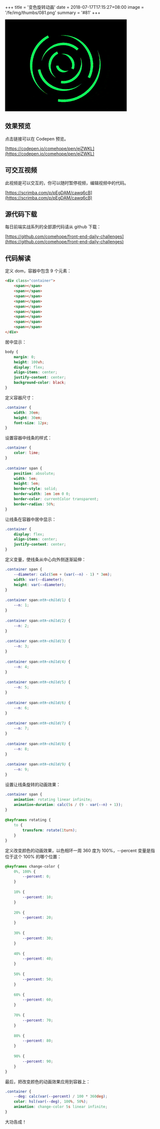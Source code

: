 +++
title = '变色旋转动画'
date = 2018-07-17T17:15:27+08:00
image = '/fe/img/thumbs/081.png'
summary = '#81'
+++

![](./work.gif)

## 效果预览

点击链接可以在 Codepen 预览。

[https://codepen.io/comehope/pen/ejZWKL](https://codepen.io/comehope/pen/ejZWKL)

## 可交互视频

此视频是可以交互的，你可以随时暂停视频，编辑视频中的代码。

[https://scrimba.com/p/pEgDAM/cawq6cB](https://scrimba.com/p/pEgDAM/cawq6cB)

## 源代码下载

每日前端实战系列的全部源代码请从 github 下载：

[https://github.com/comehope/front-end-daily-challenges](https://github.com/comehope/front-end-daily-challenges)

## 代码解读

定义 dom，容器中包含 9 个元素：
```html
<div class="container">
    <span></span>
    <span></span>
    <span></span>
    <span></span>
    <span></span>
    <span></span>
    <span></span>
    <span></span>
    <span></span>
</div>
```

居中显示：
```css
body {
    margin: 0;
    height: 100vh;
    display: flex;
    align-items: center;
    justify-content: center;
    background-color: black;
}
```

定义容器尺寸：
```css
.container {
    width: 30em;
    height: 30em;
    font-size: 12px;
}
```

设置容器中线条的样式：
```css
.container {
    color: lime;
}

.container span {
    position: absolute;
    width: 5em;
    height: 5em;
    border-style: solid;
    border-width: 1em 1em 0 0;
    border-color: currentColor transparent;
    border-radius: 50%;
}
```

让线条在容器中居中显示：
```css
.container {
    display: flex;
    align-items: center;
    justify-content: center;
}
```

定义变量，使线条从中心向外侧逐渐延伸：
```css
.container span {
    --diameter: calc(5em + (var(--n) - 1) * 3em);
    width: var(--diameter);
    height: var(--diameter);
}

.container span:nth-child(1) {
    --n: 1;
}

.container span:nth-child(2) {
    --n: 2;
}

.container span:nth-child(3) {
    --n: 3;
}

.container span:nth-child(4) {
    --n: 4;
}

.container span:nth-child(5) {
    --n: 5;
}

.container span:nth-child(6) {
    --n: 6;
}

.container span:nth-child(7) {
    --n: 7;
}

.container span:nth-child(8) {
    --n: 8;
}

.container span:nth-child(9) {
    --n: 9;
}
```

设置让线条旋转的动画效果：
```css
.container span {
    animation: rotating linear infinite;
    animation-duration: calc(5s / (9 - var(--n) + 1));
}

@keyframes rotating {
    to {
        transform: rotate(1turn);
    }
}
```

定义改变颜色的动画效果，以色相环一周 360 度为 100%，--percent 变量是指位于这个 100% 的哪个位置：
```css
@keyframes change-color {
    0%, 100% {
        --percent: 0;
    }

    10% {
        --percent: 10;
    }

    20% {
        --percent: 20;
    }

    30% {
        --percent: 30;
    }

    40% {
        --percent: 40;
    }

    50% {
        --percent: 50;
    }

    60% {
        --percent: 60;
    }

    70% {
        --percent: 70;
    }

    80% {
        --percent: 80;
    }

    90% {
        --percent: 90;
    }
}
```

最后，把改变颜色的动画效果应用到容器上：
```css
.container {
    --deg: calc(var(--percent) / 100 * 360deg);
    color: hsl(var(--deg), 100%, 50%);
    animation: change-color 5s linear infinite;
}
```

大功告成！
